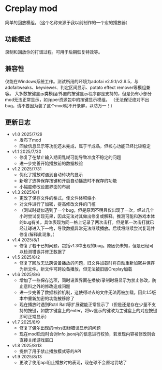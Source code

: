 # Creplay mod
简单的回放模组。（这个名称来源于我以前制作的一个宏的播放器）

## 功能概述
录制和回放你的打谱过程。可用于后期恢复特效等。

## 兼容性
仅能在Windows系统工作。测试所用的环境为adofai v2.9.1/v2.9.5，与adofaitweaks、keyviewer、判定区间显示、potato effect remover等模组兼容。
大多数按键显示类模组/外置的按键显示程序都是支持的，但是仍有小部分mod无法正常显示，如jipper资源包中的按键显示模组。
（无法保证绝对不出bug，请不要因为装了这个mod就不开录屏，以防万一！）

## 更新日志
- v1.0 2025/7/29
  - 发布了mod
  - 回放信息显示等功能还未完成，属于半成品，但核心功能已经比较稳定
- v1.1 2025/7/30
  - 修复了在禁止输入期间乱糊可能导致准度不稳定的问题
  - 进一步完善开始播放前的数据校验
- v1.2 2025/7/31
  - 优化了播放时遇到自动砖块的显示
  - 新增了选择保存按键和开启自动播放时不保存的功能
  - 小幅度修改设置界面的布局
- v1.3 2025/8/1
  - 更改了保存文件的格式，使文件体积缩小
  - 对文件进行了加密，提高修改文件的门槛
  - （测试时疑似遇到了一个bug，但是原因不明且仅出现了一次，经过几个小时尝试复现无果，因此无法对其做出修复或解释。推测可能和游戏本体的bug有关。具体表现为同一格上记录了两次击打，但是第一次击打就已经让球进入下一格，导致数据异常无法继续播放。后续将继续尝试复现并修复/解释此现象。）
- v1.4 2025/8/1
  - 修复了若干已知问题，包括v1.3中出现的bug。原因仍未知，但是已经可以检测错误并修正数据了
- v1.5 2025/8/2
  - 修复了回放无法跨设备播放的问题，旧文件加载时将自动重新加密并保存为新文件。新文件可跨设备播放，但无法被旧版Creplay加载
- v1.6 2025/8/6
  - 增加了一些保存选项，同时设置界面在播放/录制时将显示为禁止修改，防止意料之外的修改造成问题
  - 进一步完善了数据校验机制，这使得过去的文件无法再被加载。因此1.5版本中重新加密的功能被移除了
  - 现在播放时遇到Rctrl Ralt等扩展键能正常显示了（但是还是存在少量不支持的按键，如数字键盘上的enter。将kv显示的键改为主键盘上的对应按键即可正常显示）
- v1.7 2025/8/9
  - 修复了偶尔出现的miss图标错误显示的问题
  - 现在mod启动时会对Info.json内的信息进行校验，若发现内容被修改则会直接关闭游戏窗口
- v1.8 2025/8/13
  - 提供了用于禁止播放模式等的API
- v1.9 2025/8/13
  - 更改了使用api阻止播放时的表现，现在球不会原地罚站了
